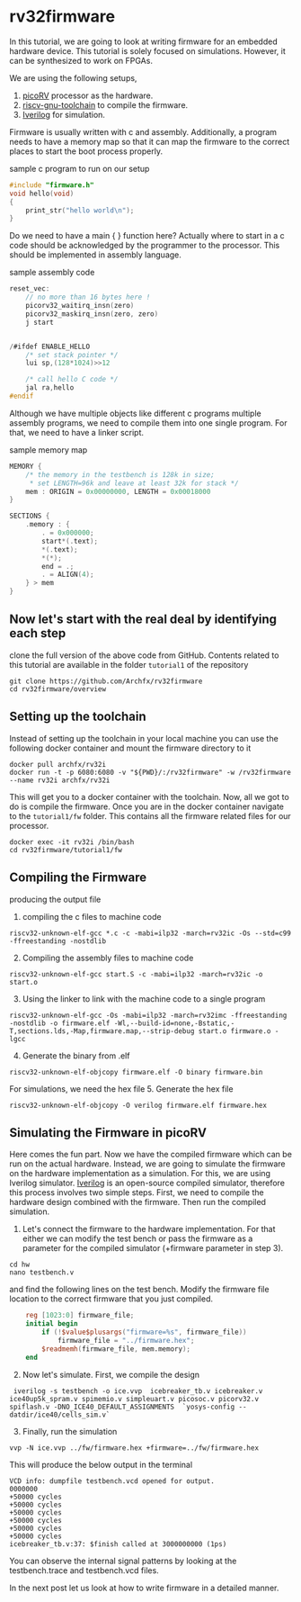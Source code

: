 rv32firmware
========

In this tutorial, we are going to look at writing firmware for an embedded hardware device. This tutorial is solely focused on simulations. However, it can be synthesized to work on FPGAs.

We are using the following setups,

1. [picoRV](https://github.com/YosysHQ/picorv32) processor as the hardware.
2. [riscv-gnu-toolchain](https://github.com/riscv-collab/riscv-gnu-toolchain) to compile the firmware.
3. [Iverilog](https://iverilog.fandom.com/wiki/Main_Page) for simulation.


Firmware is usually written with c and assembly. Additionally, a program needs to have a memory map so that it can map the firmware to the correct places to start the boot process properly.

sample c program to run on our setup
```cpp
#include "firmware.h"
void hello(void)
{
	print_str("hello world\n");
}
```


Do we need to have a main {  } function here?  Actually where to start in a c code should be acknowledged by the programmer to the processor. This should be implemented in assembly language.

sample assembly code
```c
reset_vec:
	// no more than 16 bytes here !
	picorv32_waitirq_insn(zero)
	picorv32_maskirq_insn(zero, zero)
	j start


/#ifdef ENABLE_HELLO
	/* set stack pointer */
	lui sp,(128*1024)>>12

	/* call hello C code */
	jal ra,hello
#endif

```

Although we have multiple objects like different c programs multiple assembly programs, we need to compile them into one single program. For that, we need to have a linker script.

sample memory map
```c
MEMORY {
	/* the memory in the testbench is 128k in size;
	 * set LENGTH=96k and leave at least 32k for stack */
	mem : ORIGIN = 0x00000000, LENGTH = 0x00018000
}

SECTIONS {
	.memory : {
		. = 0x000000;
		start*(.text);
		*(.text);
		*(*);
		end = .;
		. = ALIGN(4);
	} > mem
}
```

## Now let's start with the real deal by identifying each step

clone the full version of the above code from GitHub. Contents related to this tutorial are available in the folder `tutorial1` of the repository
```shell
git clone https://github.com/Archfx/rv32firmware
cd rv32firmware/overview
```

Setting up the toolchain
-------

Instead of setting up the toolchain in your local machine you can use the following docker container and mount the firmware directory to it

```shell
docker pull archfx/rv32i
docker run -t -p 6080:6080 -v "${PWD}/:/rv32firmware" -w /rv32firmware --name rv32i archfx/rv32i
```

This will get you to a docker container with the toolchain. Now, all we got to do is compile the firmware. Once you are in the docker container navigate to the `tutorial1/fw` folder. This contains all the firmware related files for our processor.

```shell
docker exec -it rv32i /bin/bash
cd rv32firmware/tutorial1/fw
```

Compiling the Firmware
-------

producing the output file

1. compiling the c files to machine code
```shell
riscv32-unknown-elf-gcc *.c -c -mabi=ilp32 -march=rv32ic -Os --std=c99 -ffreestanding -nostdlib
```

2. Compiling the assembly files to machine code
```shell
riscv32-unknown-elf-gcc start.S -c -mabi=ilp32 -march=rv32ic -o start.o
```

3. Using the linker to link with the machine code to a single program
```shell
riscv32-unknown-elf-gcc -Os -mabi=ilp32 -march=rv32imc -ffreestanding -nostdlib -o firmware.elf -Wl,--build-id=none,-Bstatic,-T,sections.lds,-Map,firmware.map,--strip-debug start.o firmware.o -lgcc
```

4. Generate the binary from .elf
```shell
riscv32-unknown-elf-objcopy firmware.elf -O binary firmware.bin
```
For simulations, we need the hex file
5. Generate the hex file
```shell
riscv32-unknown-elf-objcopy -O verilog firmware.elf firmware.hex
```


Simulating the Firmware in picoRV
---------

Here comes the fun part. Now we have the compiled firmware which can be run on the actual hardware. Instead, we are going to simulate the firmware on the hardware implementation as a simulation. For this, we are using Iverilog simulator. [Iverilog](https://iverilog.fandom.com/wiki/Main_Page) is an open-source compiled simulator, therefore this process involves two simple steps. First, we need to compile the hardware design combined with the firmware. Then run the compiled simulation. 


1. Let's connect the firmware to the hardware implementation. For that either we can modify the test bench or pass the firmware as a parameter for the compiled simulator (+firmware parameter in step 3).
```shell
cd hw
nano testbench.v
```
and find the following lines on the test bench. Modify the firmware file location to the correct firmware that you just compiled.
```verilog
	reg [1023:0] firmware_file;
	initial begin
		if (!$value$plusargs("firmware=%s", firmware_file))
			firmware_file = "../firmware.hex";
		$readmemh(firmware_file, mem.memory);
	end
```

2. Now let's simulate. First, we compile the design
```shell
 iverilog -s testbench -o ice.vvp  icebreaker_tb.v icebreaker.v ice40up5k_spram.v spimemio.v simpleuart.v picosoc.v picorv32.v spiflash.v -DNO_ICE40_DEFAULT_ASSIGNMENTS  `yosys-config --datdir/ice40/cells_sim.v`
```

3. Finally, run the simulation
```shell
vvp -N ice.vvp ../fw/firmware.hex +firmware=../fw/firmware.hex
```

This will produce the below output in the terminal
```shell
VCD info: dumpfile testbench.vcd opened for output.
0000000
+50000 cycles
+50000 cycles
+50000 cycles
+50000 cycles
+50000 cycles
+50000 cycles
icebreaker_tb.v:37: $finish called at 3000000000 (1ps)
```

You can observe the internal signal patterns by looking at the testbench.trace and testbench.vcd files.



In the next post let us look at how to write firmware in a detailed manner.  